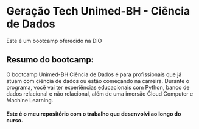 # Geração Tech Unimed-BH - Ciência de Dados
Este é um bootcamp oferecido na DIO

## Resumo do bootcamp:
O bootcamp Unimed-BH Ciência de Dados é para profissionais que já atuam com ciência de dados ou estão começando na carreira. 
Durante o programa, você vai ter experiências educacionais com Python, banco de dados relacional e não relacional, 
além de uma imersão Cloud Computer e Machine Learning. 


#### Este é o meu repositório com o trabalho que desenvolvi ao longo do curso.
